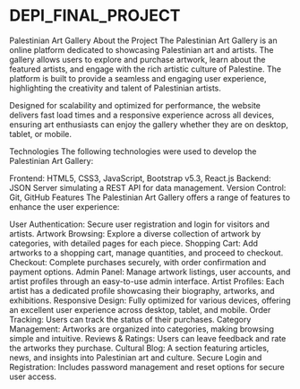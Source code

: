 # DEPI_FINAL_PROJECT
Palestinian Art Gallery
About the Project
The Palestinian Art Gallery is an online platform dedicated to showcasing Palestinian art and artists. The gallery allows users to explore and purchase artwork, learn about the featured artists, and engage with the rich artistic culture of Palestine. The platform is built to provide a seamless and engaging user experience, highlighting the creativity and talent of Palestinian artists.

Designed for scalability and optimized for performance, the website delivers fast load times and a responsive experience across all devices, ensuring art enthusiasts can enjoy the gallery whether they are on desktop, tablet, or mobile.

Technologies
The following technologies were used to develop the Palestinian Art Gallery:

Frontend: HTML5, CSS3, JavaScript, Bootstrap v5.3, React.js
Backend: JSON Server simulating a REST API for data management.
Version Control: Git, GitHub
Features
The Palestinian Art Gallery offers a range of features to enhance the user experience:

User Authentication: Secure user registration and login for visitors and artists.
Artwork Browsing: Explore a diverse collection of artwork by categories, with detailed pages for each piece.
Shopping Cart: Add artworks to a shopping cart, manage quantities, and proceed to checkout.
Checkout: Complete purchases securely, with order confirmation and payment options.
Admin Panel: Manage artwork listings, user accounts, and artist profiles through an easy-to-use admin interface.
Artist Profiles: Each artist has a dedicated profile showcasing their biography, artworks, and exhibitions.
Responsive Design: Fully optimized for various devices, offering an excellent user experience across desktop, tablet, and mobile.
Order Tracking: Users can track the status of their purchases.
Category Management: Artworks are organized into categories, making browsing simple and intuitive.
Reviews & Ratings: Users can leave feedback and rate the artworks they purchase.
Cultural Blog: A section featuring articles, news, and insights into Palestinian art and culture.
Secure Login and Registration: Includes password management and reset options for secure user access.
